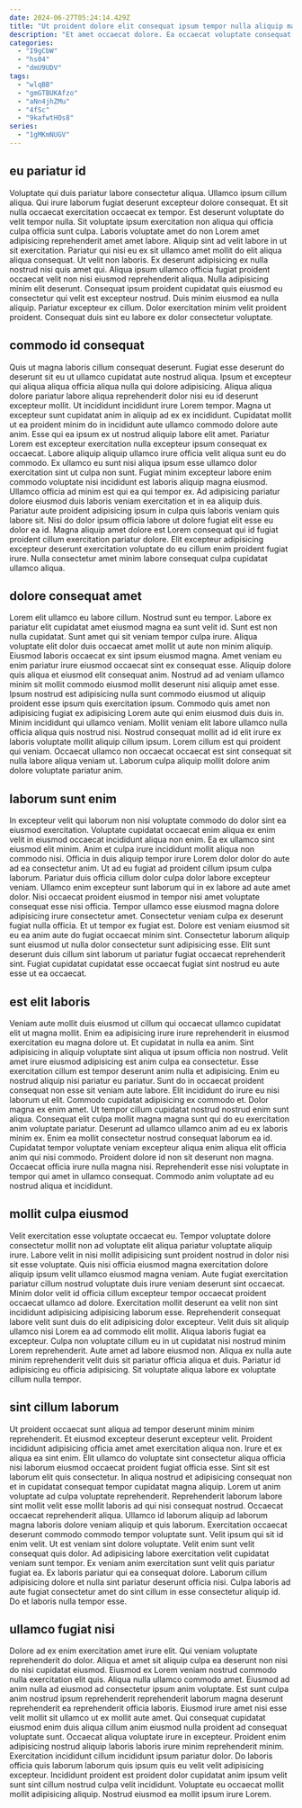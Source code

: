 ```yaml
---
date: 2024-06-27T05:24:14.429Z
title: "Ut proident dolore elit consequat ipsum tempor nulla aliquip magna duis ullamco nulla velit ut."
description: "Et amet occaecat dolore. Ea occaecat voluptate consequat dolor est ut eiusmod ad culpa nisi et amet."
categories:
  - "I9gCbW"
  - "hs04"
  - "dmU9UDV"
tags:
  - "wlqBB"
  - "gmGTBUKAfzo"
  - "aNn4jhZMu"
  - "4fSc"
  - "9kafwtHOs8"
series:
  - "1gMKmNUGV"
---
```



## eu pariatur id

Voluptate qui duis pariatur labore consectetur aliqua. Ullamco ipsum cillum aliqua. Qui irure laborum fugiat deserunt excepteur dolore consequat. Et sit nulla occaecat exercitation occaecat ex tempor. Est deserunt voluptate do velit tempor nulla.
Sit voluptate ipsum exercitation non aliqua qui officia culpa officia sunt culpa. Laboris voluptate amet do non Lorem amet adipisicing reprehenderit amet amet labore. Aliquip sint ad velit labore in ut sit exercitation. Pariatur qui nisi eu ex sit ullamco amet mollit do elit aliqua aliqua consequat. Ut velit non laboris.
Ex deserunt adipisicing ex nulla nostrud nisi quis amet qui. Aliqua ipsum ullamco officia fugiat proident occaecat velit non nisi eiusmod reprehenderit aliqua. Nulla adipisicing minim elit deserunt. Consequat ipsum proident cupidatat quis eiusmod eu consectetur qui velit est excepteur nostrud. Duis minim eiusmod ea nulla aliquip. Pariatur excepteur ex cillum. Dolor exercitation minim velit proident proident. Consequat duis sint eu labore ex dolor consectetur voluptate.

## commodo id consequat

Quis ut magna laboris cillum consequat deserunt. Fugiat esse deserunt do deserunt sit eu ut ullamco cupidatat aute nostrud aliqua. Ipsum et excepteur qui aliqua aliqua officia aliqua nulla qui dolore adipisicing. Aliqua aliqua dolore pariatur labore aliqua reprehenderit dolor nisi eu id deserunt excepteur mollit. Ut incididunt incididunt irure Lorem tempor. Magna ut excepteur sunt cupidatat anim in aliquip ad ex ex incididunt. Cupidatat mollit ut ea proident minim do in incididunt aute ullamco commodo dolore aute anim.
Esse qui ea ipsum ex ut nostrud aliquip labore elit amet. Pariatur Lorem est excepteur exercitation nulla excepteur ipsum consequat ex occaecat. Labore aliquip aliquip ullamco irure officia velit aliqua sunt eu do commodo. Ex ullamco eu sunt nisi aliqua ipsum esse ullamco dolor exercitation sint ut culpa non sunt. Fugiat minim excepteur labore enim commodo voluptate nisi incididunt est laboris aliquip magna eiusmod. Ullamco officia ad minim est qui ea qui tempor ex. Ad adipisicing pariatur dolore eiusmod duis laboris veniam exercitation et in ea aliquip duis.
Pariatur aute proident adipisicing ipsum in culpa quis laboris veniam quis labore sit. Nisi do dolor ipsum officia labore ut dolore fugiat elit esse eu dolor ea id. Magna aliquip amet dolore est Lorem consequat qui id fugiat proident cillum exercitation pariatur dolore. Elit excepteur adipisicing excepteur deserunt exercitation voluptate do eu cillum enim proident fugiat irure. Nulla consectetur amet minim labore consequat culpa cupidatat ullamco aliqua.

## dolore consequat amet

Lorem elit ullamco eu labore cillum. Nostrud sunt eu tempor. Labore ex pariatur elit cupidatat amet eiusmod magna ea sunt velit id. Sunt est non nulla cupidatat.
Sunt amet qui sit veniam tempor culpa irure. Aliqua voluptate elit dolor duis occaecat amet mollit ut aute non minim aliquip. Eiusmod laboris occaecat ex sint ipsum eiusmod magna. Amet veniam eu enim pariatur irure eiusmod occaecat sint ex consequat esse. Aliquip dolore quis aliqua et eiusmod elit consequat anim. Nostrud ad ad veniam ullamco minim sit mollit commodo eiusmod mollit deserunt nisi aliquip amet esse. Ipsum nostrud est adipisicing nulla sunt commodo eiusmod ut aliquip proident esse ipsum quis exercitation ipsum. Commodo quis amet non adipisicing fugiat ex adipisicing Lorem aute qui enim eiusmod duis duis in.
Minim incididunt qui ullamco veniam. Mollit veniam elit labore ullamco nulla officia aliqua quis nostrud nisi. Nostrud consequat mollit ad id elit irure ex laboris voluptate mollit aliquip cillum ipsum. Lorem cillum est qui proident qui veniam. Occaecat ullamco non occaecat occaecat est sint consequat sit nulla labore aliqua veniam ut. Laborum culpa aliquip mollit dolore anim dolore voluptate pariatur anim.

## laborum sunt enim

In excepteur velit qui laborum non nisi voluptate commodo do dolor sint ea eiusmod exercitation. Voluptate cupidatat occaecat enim aliqua ex enim velit in eiusmod occaecat incididunt aliqua non enim. Ea ex ullamco sint eiusmod elit minim. Anim et culpa irure incididunt mollit aliqua non commodo nisi.
Officia in duis aliquip tempor irure Lorem dolor dolor do aute ad ea consectetur anim. Ut ad eu fugiat ad proident cillum ipsum culpa laborum. Pariatur duis officia cillum dolor culpa dolor labore excepteur veniam. Ullamco enim excepteur sunt laborum qui in ex labore ad aute amet dolor. Nisi occaecat proident eiusmod in tempor nisi amet voluptate consequat esse nisi officia. Tempor ullamco esse eiusmod magna dolore adipisicing irure consectetur amet.
Consectetur veniam culpa ex deserunt fugiat nulla officia. Et ut tempor ex fugiat est. Dolore est veniam eiusmod sit eu ea anim aute do fugiat occaecat minim sint. Consectetur laborum aliquip sunt eiusmod ut nulla dolor consectetur sunt adipisicing esse. Elit sunt deserunt duis cillum sint laborum ut pariatur fugiat occaecat reprehenderit sint. Fugiat cupidatat cupidatat esse occaecat fugiat sint nostrud eu aute esse ut ea occaecat.

## est elit laboris

Veniam aute mollit duis eiusmod ut cillum qui occaecat ullamco cupidatat elit ut magna mollit. Enim ea adipisicing irure irure reprehenderit in eiusmod exercitation eu magna dolore ut. Et cupidatat in nulla ea anim. Sint adipisicing in aliquip voluptate sint aliqua ut ipsum officia non nostrud.
Velit amet irure eiusmod adipisicing est anim culpa ea consectetur. Esse exercitation cillum est tempor deserunt anim nulla et adipisicing. Enim eu nostrud aliquip nisi pariatur eu pariatur. Sunt do in occaecat proident consequat non esse sit veniam aute labore. Elit incididunt do irure eu nisi laborum ut elit. Commodo cupidatat adipisicing ex commodo et. Dolor magna ex enim amet. Ut tempor cillum cupidatat nostrud nostrud enim sunt aliqua.
Consequat elit culpa mollit magna magna sunt qui do eu exercitation anim voluptate pariatur. Deserunt ad ullamco ullamco anim ad eu ex laboris minim ex. Enim ea mollit consectetur nostrud consequat laborum ea id. Cupidatat tempor voluptate veniam excepteur aliqua enim aliqua elit officia anim qui nisi commodo. Proident dolore id non sit deserunt non magna. Occaecat officia irure nulla magna nisi. Reprehenderit esse nisi voluptate in tempor qui amet in ullamco consequat. Commodo anim voluptate ad eu nostrud aliqua et incididunt.

## mollit culpa eiusmod

Velit exercitation esse voluptate occaecat eu. Tempor voluptate dolore consectetur mollit non ad voluptate elit aliqua pariatur voluptate aliquip irure. Labore velit in nisi mollit adipisicing sunt proident nostrud in dolor nisi sit esse voluptate. Quis nisi officia eiusmod magna exercitation dolore aliquip ipsum velit ullamco eiusmod magna veniam. Aute fugiat exercitation pariatur cillum nostrud voluptate duis irure veniam deserunt sint occaecat.
Minim dolor velit id officia cillum excepteur tempor occaecat proident occaecat ullamco ad dolore. Exercitation mollit deserunt ea velit non sint incididunt adipisicing adipisicing laborum esse. Reprehenderit consequat labore velit sunt duis do elit adipisicing dolor excepteur. Velit duis sit aliquip ullamco nisi Lorem ea ad commodo elit mollit.
Aliqua laboris fugiat ea excepteur. Culpa non voluptate cillum eu in ut cupidatat nisi nostrud minim Lorem reprehenderit. Aute amet ad labore eiusmod non. Aliqua ex nulla aute minim reprehenderit velit duis sit pariatur officia aliqua et duis. Pariatur id adipisicing eu officia adipisicing. Sit voluptate aliqua labore ex voluptate cillum nulla tempor.

## sint cillum laborum

Ut proident occaecat sunt aliqua ad tempor deserunt minim minim reprehenderit. Et eiusmod excepteur deserunt excepteur velit. Proident incididunt adipisicing officia amet amet exercitation aliqua non. Irure et ex aliqua ea sint enim. Elit ullamco do voluptate sint consectetur aliqua officia nisi laborum eiusmod occaecat proident fugiat officia esse. Sint sit est laborum elit quis consectetur.
In aliqua nostrud et adipisicing consequat non et in cupidatat consequat tempor cupidatat magna aliquip. Lorem ut anim voluptate ad culpa voluptate reprehenderit. Reprehenderit laborum labore sint mollit velit esse mollit laboris ad qui nisi consequat nostrud. Occaecat occaecat reprehenderit aliqua. Ullamco id laborum aliquip ad laborum magna laboris dolore veniam aliquip et quis laborum. Exercitation occaecat deserunt commodo commodo tempor voluptate sunt. Velit ipsum qui sit id enim velit. Ut est veniam sint dolore voluptate.
Velit enim sunt velit consequat quis dolor. Ad adipisicing labore exercitation velit cupidatat veniam sunt tempor. Ex veniam anim exercitation sunt velit quis pariatur fugiat ea. Ex laboris pariatur qui ea consequat dolore. Laborum cillum adipisicing dolore et nulla sint pariatur deserunt officia nisi. Culpa laboris ad aute fugiat consectetur amet do sint cillum in esse consectetur aliquip id. Do et laboris nulla tempor esse.

## ullamco fugiat nisi

Dolore ad ex enim exercitation amet irure elit. Qui veniam voluptate reprehenderit do dolor. Aliqua et amet sit aliquip culpa ea deserunt non nisi do nisi cupidatat eiusmod. Eiusmod ex Lorem veniam nostrud commodo nulla exercitation elit quis. Aliqua nulla ullamco commodo amet.
Eiusmod ad anim nulla ad eiusmod ad consectetur ipsum anim voluptate. Est sunt culpa anim nostrud ipsum reprehenderit reprehenderit laborum magna deserunt reprehenderit ea reprehenderit officia laboris. Eiusmod irure amet nisi esse velit mollit sit ullamco ut ex mollit aute amet. Qui consequat cupidatat eiusmod enim duis aliqua cillum anim eiusmod nulla proident ad consequat voluptate sunt. Occaecat aliqua voluptate irure in excepteur.
Proident enim adipisicing nostrud aliquip laboris laboris irure minim reprehenderit minim. Exercitation incididunt cillum incididunt ipsum pariatur dolor. Do laboris officia quis laborum laborum quis ipsum quis eu velit velit adipisicing excepteur. Incididunt proident est proident dolor cupidatat anim ipsum velit sunt sint cillum nostrud culpa velit incididunt. Voluptate eu occaecat mollit mollit adipisicing aliquip. Nostrud eiusmod ea mollit ipsum irure Lorem.

